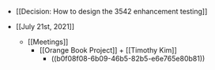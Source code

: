 - [[Decision: How to design the 3542 enhancement testing]]

- [[July 21st, 2021]]
	 - [[Meetings]]
		 - [[Orange Book Project]] + [[Timothy Kim]]
			 - ((b0f08f08-6b09-46b5-82b5-e6e765e80b81))
